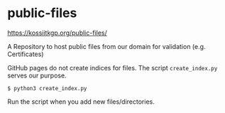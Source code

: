 # public-files

https://kossiitkgp.org/public-files/

A Repository to host public files from our domain for validation (e.g. Certificates)

GitHub pages do not create indices for files. The script `create_index.py` serves our purpose.
```
$ python3 create_index.py
```

Run the script when you add new files/directories.

